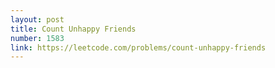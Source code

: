```yaml
---
layout: post
title: Count Unhappy Friends
number: 1583
link: https://leetcode.com/problems/count-unhappy-friends
---
```

